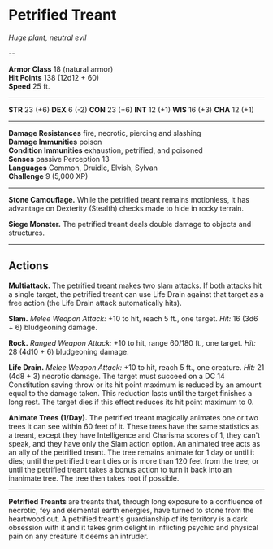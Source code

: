 # Petrified Treant

_Huge plant, neutral evil_

--

**Armor Class** 18 (natural armor)  
**Hit Points** 138 (12d12 + 60)  
**Speed** 25 ft.  

---

**STR** 23 (+6) **DEX** 6 (-2) **CON** 23 (+6) **INT** 12 (+1) **WIS** 16 (+3) **CHA** 12 (+1)

---

**Damage Resistances** fire, necrotic, piercing and slashing  
**Damage Immunities** poison  
**Condition Immunities** exhaustion, petrified, and poisoned  
**Senses** passive Perception 13  
**Languages** Common, Druidic, Elvish, Sylvan  
**Challenge** 9 (5,000 XP)  

---

**Stone Camouflage.** While the petrified treant remains motionless, it has advantage on Dexterity (Stealth) checks made to hide in rocky terrain.

**Siege Monster.** The petrified treant deals double damage to objects and structures.

---

## Actions

**Multiattack.** The petrified treant makes two slam attacks. If both attacks hit a single target, the petrified treant can use Life Drain against that target as a free action (the Life Drain attack automatically hits).

**Slam.** _Melee Weapon Attack:_ +10 to hit, reach 5 ft., one target. _Hit:_ 16 (3d6 + 6) bludgeoning damage.

**Rock.** _Ranged Weapon Attack:_ +10 to hit, range 60/180 ft., one target. _Hit:_ 28 (4d10 + 6) bludgeoning damage.

**Life Drain.** _Melee Weapon Attack:_ +10 to hit, reach 5 ft., one creature. _Hit:_ 21 (4d8 + 3) necrotic damage. The target must succeed on a DC 14 Constitution saving throw or its hit point maximum is reduced by an amount equal to the damage taken. This reduction lasts until the target finishes a long rest. The target dies if this effect reduces its hit point maximum to 0.

**Animate Trees (1/Day).** The petrified treant magically animates one or two trees it can see within 60 feet of it. These trees have the same statistics as a treant, except they have Intelligence and Charisma scores of 1, they can't speak, and they have only the Slam action option. An animated tree acts as an ally of the petrified treant. The tree remains animate for 1 day or until it dies; until the petrified treant dies or is more than 120 feet from the tree; or until the petrified treant takes a bonus action to turn it back into an inanimate tree. The tree then takes root if possible.

---

**Petrified Treants** are treants that, through long exposure to a confluence of necrotic, fey and elemental earth energies, have turned to stone from the heartwood out. A petrified treant's guardianship of its territory is a dark obsession with it and it takes grim delight in inflicting psychic and physical pain on any creature it deems an intruder.